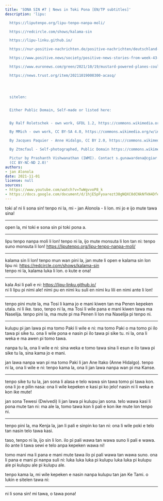 ```yaml
---
title: 'SONA SIN #7 | News in Toki Pona [EN/TP subtitles]'
description: 'lipu:

  https://liputenpo.org/lipu-tenpo-nanpa-moli/

  https://redcircle.com/shows/kalama-sin

  https://lipu-linku.github.io/

  https://nur-positive-nachrichten.de/positive-nachrichten/deutschland-gibt-geraubte-bronzen-aus-benin-zurueck

  https://www.positive.news/society/positive-news-stories-from-week-43-of-2021/

  https://www.euronews.com/green/2021/10/19/mustard-powered-planes-could-cut-carbon-emissions-by-nearly-70

  https://news.trust.org/item/20211019000300-acasq/




  sitelen:


  Either Public Domain, Self-made or listed here:


  By Ralf Roletschek - own work, GFDL 1.2, https://commons.wikimedia.org/w/index.php?curid=42131175

  By MMich - own work, CC BY-SA 4.0, https://commons.wikimedia.org/w/index.php?curid=6899016

  By Jacques Paquier - Anne Hidalgo, CC BY 2.0, https://commons.wikimedia.org/w/index.php?curid=91887922

  By Ztmcfaul - Self-photographed, Public Domain https://commons.wikimedia.org/w/index.php?curid=84890196

  Pictur by Prashanth Vishwanathan (IWMI). Contact s.gunawardena@cgiar.org from https://www.flickr.com/photos/iwmi/15818091379
  (CC BY-NC-ND 2.0)'
authors:
- jan Alonola
date: 2021-11-01
license: null
sources:
- https://www.youtube.com/watch?v=TwWgvvoP8_k
- https://docs.google.com/document/d/1hjE5pFyoarezt30gNQXC0dCNkNfkN4DfemvJIu6c24c/edit
---
```


toki a! ni li sona sin! tenpo ni la, mi - jan Alonola - li lon. mi jo e ijo mute tawa sina!

---

open la, mi toki e sona sin pi toki pona a.

---

lipu tenpo nanpa moli li lon! tenpo ni la, ijo mute monsuta li lon tan ni: tenpo suno monsuta li lon! https://liputenpo.org/lipu-tenpo-nanpa-moli/

---

kalama sin li lon! tenpo mun wan pini la, jan mute li open e kalama sin lon lipu ni: https://redcircle.com/shows/kalama-sin  
tenpo ni la, kalama luka li lon. o kute e ona!

---

kala Asi li pali e ni: https://lipu-linku.github.io/  
ni li lipu pi nimi ale! nimi pu en nimi ku suli en nimi ku lili en nimi ante li lon!

---

<!-- https://nur-positive-nachrichten.de/positive-nachrichten/deutschland-gibt-geraubte-bronzen-aus-benin-zurueck -->

tenpo pini mute la, ma Tosi li kama jo e mani kiwen tan ma Penen kepeken utala. ni li ike. taso, tenpo ni la, ma Tosi li wile pana e mani kiwen tawa ma Naselija. tenpo pini la, ma mute pi ma Penen li lon ma Naselija pi tenpo ni.

---

<!-- https://www.positive.news/society/positive-news-stories-from-week-43-of-2021/ -->

kulupu pi jan lawa pi ma tomo Paki li wile e ni: ma tomo Paki o ma tomo pi ilo tawa pi sike tu. ona li wile pona e nasin pi ilo tawa pi sike tu. ni la, ona li weka e ma awen pi tomo tawa.

nanpa tu la, ona li wile e ni: sina weka e tomo tawa sina li esun e ilo tawa pi sike tu la, sina kama jo e mani.

jan lawa nanpa wan pi ma tomo Paki li jan Ane Itako (Anne Hidalgo). tenpo ni la, ona li wile e ni: tenpo kama la, ona li jan lawa nanpa wan pi ma Kanse.

---

<!-- https://www.euronews.com/green/2021/10/19/mustard-powered-planes-could-cut-carbon-emissions-by-nearly-70 -->

tenpo sike tu tu la, jan sona li alasa e telo wawa sin tawa tomo pi tawa kon. ona li jo e pilin nasa: ona li wile kepeken e kasi pi ko jelo! nasin ni li weka e kon ike mute!

jan sona Tewesi (Dwivedi) li jan lawa pi kulupu jan sona. telo wawa kasi li pona mute tan ni: ma ale la, tomo tawa kon li pali e kon ike mute lon tenpo ni.

---

<!-- https://news.trust.org/item/20211019000300-acasq/ -->

tenpo pini la, ma Kenja la, jan li pali e sinpin ko tan ni: ona li wile poki e telo tan nasin telo tawa kasi.

taso, tenpo ni la, ijo sin li lon. ilo pi pali wawa tan wawa suno li pali e wawa. ilo ante li tawa sewi e telo anpa kepeken wawa ni!

tomo mani ma li pana e mani mute tawa ilo pi pali wawa tan wawa suno. ona li pana e mani pi nanpa suli ni: luka luka luka pi kulupu luka luka pi kulupu ale pi kulupu ale pi kulupu ale.

tenpo kama la, mi wile kepeken e nasin nanpa kulupu tan jan Ke Tami. o lukin e sitelen tawa ni:

---

ni li sona sin! mi tawa, o tawa pona!
